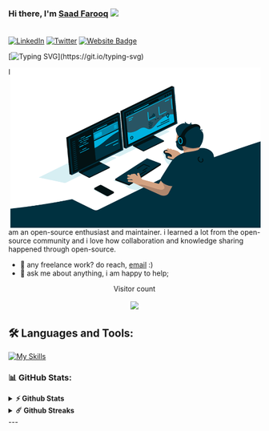 
### Hi there, I'm [Saad Farooq][website] <img src="https://media.giphy.com/media/hvRJCLFzcasrR4ia7z/giphy.gif" width="30px"/><br/><br/>
[website]: https://www.saadfarooq.dev/
[![LinkedIn](https://img.shields.io/badge/LinkedIn-%230077B5.svg?logo=linkedin&logoColor=white)](https://www.linkedin.com/in/saadfarooq-dev/) 
[![Twitter](https://img.shields.io/badge/Twitter-%231DA1F2.svg?logo=Twitter&logoColor=white)](https://twitter.com/SaadFarooqDev)
[![Website Badge](https://img.shields.io/badge/Website-3b5998?style=flat-square&logo=google-chrome&logoColor=white)](https://www.saadfarooq.dev/)

[![Typing SVG](https://readme-typing-svg.demolab.com?font=Fira+Code&pause=1000&center=true&vCenter=true&width=1000&height=100&lines=I'm+Saad+Farooq.;I'm+a+Full+Stack+Web+Developer.;Welcome+to+my+Github+Profile!)](https://git.io/typing-svg)

  <img align="right" alt="GIF" src="https://github.com/SaadFarooq-Dev/SaadFarooq-Dev/blob/main/code.gif?raw=true" width="500" height="320" />
  
I am an open-source enthusiast and maintainer. i learned a lot from the open-source community and i love how collaboration and knowledge sharing happened through open-source.
  
- 💼 any freelance work? do reach, [email](mailto:saadfarooq.info@gmail.com) :)
- 💬 ask me about anything, i am happy to help;

<p align="center"> 
  Visitor count<br><br>
  <img src="https://profile-counter.glitch.me/SaadFarooq-Dev/count.svg?"  />
</p>



## 🛠️ Languages and Tools:

[![My Skills](https://skillicons.dev/icons?i=js,ts,html,css,nodejs,expressjs,ruby,rails,react,nextjs,redux,graphql,supabase,rabbitmq,mongodb,postgresql,mysql,redis,git,gcp,aws,docker,firebase,tailwindcss,materialui)](https://skillicons.dev)


### 📊 GitHub Stats:

<details>	
  <summary><b>⚡ Github Stats</b></summary>
  <br />
  <img height="180em" alt="Saad Farooq's GitHub Stats" src="https://awesome-github-stats.azurewebsites.net/user-stats/SaadFarooq-Dev?cardType=github&theme=radical" />
  <img height="180em" src="https://github-readme-stats.vercel.app/api/top-langs/?username=SaadFarooq-Dev&show_icons=true&hide_border=true&layout=compact&langs_count=8"/>
</details>

<details>	
  <summary><b>☄️ Github Streaks</b></summary>

  <br />
  <img height="180em" src="https://github-readme-streak-stats.herokuapp.com/?user=SaadFarooq-Dev&hide_border=true" />
</details>
---

<!-- Link anchors -->

[banner-img]: https://github.com/SaadFarooq-Dev/SaadFarooq-Dev/blob/main/GitHub%20Banner.png
<!-- [banner-link]: https://muazasif.bio.link/ -->


<!--
💻
👨‍💻
**SaadFarooq-Dev/SaadFarooq-Dev** is a ✨ _special_ ✨ repository because its `README.md` (this file) appears on your GitHub profile.
-->
